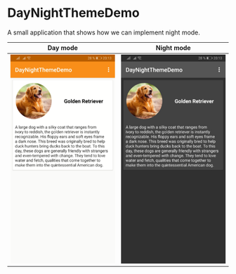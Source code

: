 # DayNightThemeDemo
A small application that shows how we can implement night mode.

|Day mode | Night mode|
|---------|-----------|
|![](images/day_mode.png) | ![](images/night_mode.jpg)| 


